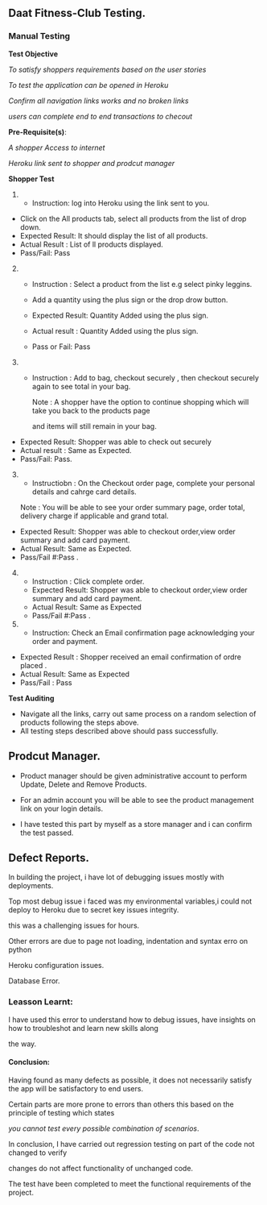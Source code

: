 ## Daat Fitness-Club Testing.

### Manual Testing ###

**Test Objective**

*To satisfy shoppers requirements based on the user stories*

*To test the application can be opened in Heroku*

*Confirm all navigation links works and no broken links*

*users can complete end to end transactions to checout*


**Pre-Requisite(s)**:

*A shopper Access to internet*

*Heroku link sent to shopper and prodcut manager*


**Shopper Test**



1. *  Instruction:  log into Heroku using the link sent to you.

  *  Click  on the All products tab, select all products from the list of drop down.
  *  Expected Result: It should display the list of all products.
  *  Actual Result : List of ll products displayed.
  *  Pass/Fail:  Pass

2. * Instruction : Select a product from the list e.g select pinky leggins.

    * Add a quantity using the plus sign or the drop drow button.
    * Expected Result: Quantity Added using the plus sign.
    * Actual result :  Quantity Added  using the plus sign.
    *  Pass or Fail:    Pass


3. *  Instruction : Add to bag, checkout securely , then checkout securely again to see total in your bag. 
  
      Note : A shopper have the option to continue shopping which will take you back to the products page 

       and items will still remain in your bag.
     
 * Expected Result:  Shopper was able to check out securely
 * Actual result :  Same as Expected.
 *  Pass/Fail:      Pass.

3. - Instructiobn : On the Checkout order page, complete your personal details and cahrge card details.

    Note : You will be able to see your order summary page, order total, delivery charge if applicable and grand total.

  * Expected Result: Shopper was able to checkout order,view order summary and add card payment.
  *  Actual Result: Same as Expected.
  * Pass/Fail #:Pass .


4. * Instruction : Click complete order.    
   * Expected Result: Shopper was able to checkout order,view order summary and add card payment.   
   * Actual Result: Same as Expected 
   * Pass/Fail #:Pass .


5. - Instruction: Check an Email confirmation page acknowledging  your  order and payment. 
 * Expected Result : Shopper received an email confirmation of ordre placed .
 * Actual Result: Same as Expected
 * Pass/Fail : Pass


**Test Auditing**

-  Navigate all the links, carry out same process on a random selection of products following the  steps above. 
-  All testing steps described above should pass successfully.

## Prodcut Manager.

- Product manager should be given administrative account to perform Update, Delete and Remove Products.
- For an admin account you will be able to see the product management link on your login details.

- I have tested this part by myself as a store manager and i can confirm the test passed.

## Defect Reports.
 
 In building the project, i have lot of debugging issues mostly with deployments.

 Top most debug issue i faced was my environmental variables,i could not deploy to Heroku due to secret key issues integrity.

 this was a challenging issues for hours.
 
 Other errors are due to page not loading, indentation and syntax erro on python 

 Heroku configuration issues.

 Database Error.
 
  ### Leasson Learnt:
 
I have used this error to understand how to debug issues, have insights on how to troubleshot and learn new skills along

the way.


#### Conclusion:

Having found as many defects as possible, it does not necessarily satisfy the app will be satisfactory to end users.

Certain parts are more prone to errors than others this based on the principle of testing which  states

 *you cannot test every possible combination of scenarios*.

In conclusion, I have carried out regression testing on part of the code not changed to verify 

changes do not affect functionality of unchanged code.

The test have been completed to meet the functional requirements of the project.




